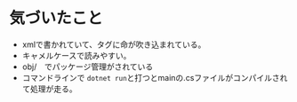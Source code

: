 # 気づいたこと
- xmlで書かれていて、タグに命が吹き込まれている。
- キャメルケースで読みやすい。
- obj/　でパッケージ管理がされている
- コマンドラインで `dotnet run`と打つとmainの.csファイルがコンパイルされて処理が走る。
